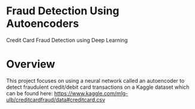 # Fraud Detection Using Autoencoders

Credit Card Fraud Detection using Deep Learning

# Overview
This project focuses on using a neural network called an autoencoder to detect fraudulent credit/debit card transactions on a Kaggle dataset which can be found here: https://www.kaggle.com/mlg-ulb/creditcardfraud/data#creditcard.csv

